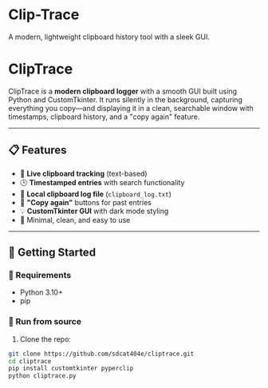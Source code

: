 # Clip-Trace
A modern, lightweight clipboard history tool with a sleek GUI.
# ClipTrace

ClipTrace is a **modern clipboard logger** with a smooth GUI built using Python and CustomTkinter. It runs silently in the background, capturing everything you copy—and displaying it in a clean, searchable window with timestamps, clipboard history, and a "copy again" feature.

---

## 📋 Features

- 🔄 **Live clipboard tracking** (text-based)
- 🕒 **Timestamped entries** with search functionality
- 💾 **Local clipboard log file** (`clipboard_log.txt`)
- 📎 **"Copy again"** buttons for past entries
- 💡 **CustomTkinter GUI** with dark mode styling
- 🧠 Minimal, clean, and easy to use

---


## 🚀 Getting Started

### 🔧 Requirements

- Python 3.10+
- pip

### 🧪 Run from source

1. Clone the repo:
```bash
git clone https://github.com/sdcat404e/cliptrace.git
cd cliptrace
pip install customtkinter pyperclip
python cliptrace.py

